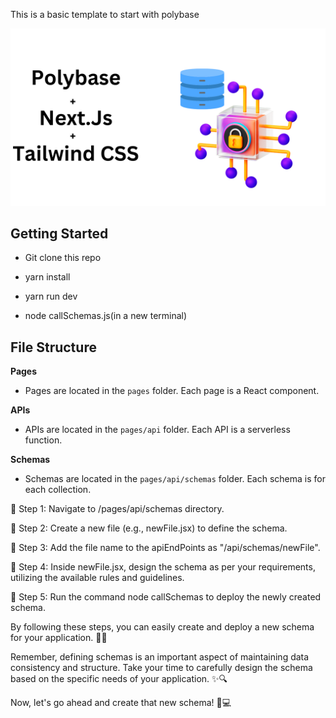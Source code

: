 This is a basic template to start with polybase

![Main_iamge](https://github.com/anajembaedwin/recylox_database/blob/main/public/Polybase.png)

## Getting Started

- Git clone this repo

- yarn install

- yarn run dev

- node callSchemas.js(in a new terminal)



## File Structure

**Pages**

- Pages are located in the `pages` folder. Each page is a React component.

**APIs**

- APIs are located in the `pages/api` folder. Each API is a serverless function.

**Schemas**

- Schemas are located in the `pages/api/schemas` folder. Each schema is for each collection.

🔹 Step 1: Navigate to /pages/api/schemas directory.

🔹 Step 2: Create a new file (e.g., newFile.jsx) to define the schema.

🔹 Step 3: Add the file name to the apiEndPoints as "/api/schemas/newFile".

🔹 Step 4: Inside newFile.jsx, design the schema as per your requirements, utilizing the available rules and guidelines.

🔹 Step 5: Run the command node callSchemas to deploy the newly created schema.

By following these steps, you can easily create and deploy a new schema for your application. 🚀💡

Remember, defining schemas is an important aspect of maintaining data consistency and structure. Take your time to carefully design the schema based on the specific needs of your application. ✨🔍

Now, let's go ahead and create that new schema! 💪💻
